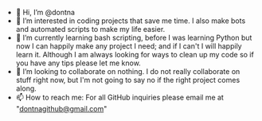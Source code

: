 - 👋 Hi, I’m @dontna
- 👀 I’m interested in coding projects that save me time. I also make bots and automated scripts to make my life easier.
- 🌱 I’m currently learning bash scripting, before I was learning Python but now I can happily make any project I need; and if I can't I will happily learn it. Although I am always looking for ways to clean up my code so if you have any tips please let me know.
- 💞️ I’m looking to collaborate on nothing. I do not really collaborate on stuff right now, but I'm not going to say no if the right project comes along.
- 📫 How to reach me: For all GitHub inquiries please email me at "dontnagithub@gmail.com"

<!---
dontna/dontna is a ✨ special ✨ repository because its `README.md` (this file) appears on your GitHub profile.
You can click the Preview link to take a look at your changes.
--->
